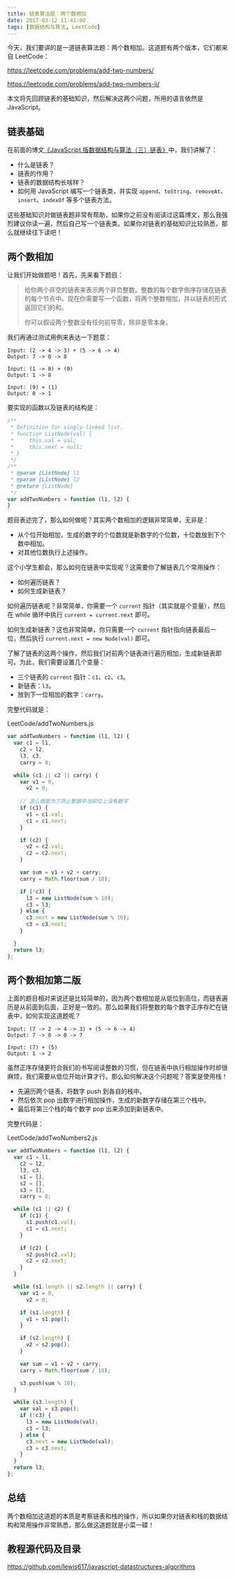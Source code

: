 ```yaml
---
title: 链表算法题：两个数相加
date: 2017-03-12 11:41:00
tags: [数据结构与算法, LeetCode]
---
```


今天，我们要讲的是一道链表算法题：两个数相加。这道题有两个版本，它们都来自 LeetCode：

https://leetcode.com/problems/add-two-numbers/

https://leetcode.com/problems/add-two-numbers-ii/

本文将先回顾链表的基础知识，然后解决这两个问题，所用的语言依然是 JavaScript。

<!--more-->

## 链表基础

在前面的博文[《JavaScript 版数据结构与算法（三）链表》](https://lewis617.github.io/2017/02/15/linked-list/)中，我们讲解了：

- 什么是链表？
- 链表的作用？
- 链表的数据结构长啥样？
- 如何用 JavaScript 编写一个链表类，并实现 `append`、`toString`、`removeAt`、`insert`、`indexOf` 等多个链表方法。

这些基础知识对做链表题非常有帮助，如果你之前没有阅读过这篇博文，那么我强烈建议你读一遍，然后自己写一个链表类。如果你对链表的基础知识比较熟悉，那么就继续往下读吧！

## 两个数相加

让我们开始做题吧！首先，先来看下题目：

> 给你两个非空的链表来表示两个非负整数。整数的每个数字倒序存储在链表的每个节点中。现在你需要写一个函数，将两个整数相加，并以链表的形式返回它们的和。
> 
> 你可以假设两个整数没有任何前导零，除非是零本身。

我们再通过测试用例来表达一下题意：

```
Input: (2 -> 4 -> 3) + (5 -> 6 -> 4)
Output: 7 -> 0 -> 8

Input: (1 -> 8) + (0)
Output: 1 -> 8

Input: (9) + (1)
Output: 0 -> 1
```

要实现的函数以及链表的结构是：

```js
/**
 * Definition for singly-linked list.
 * function ListNode(val) {
 *     this.val = val;
 *     this.next = null;
 * }
 */
/**
 * @param {ListNode} l1
 * @param {ListNode} l2
 * @return {ListNode}
 */
var addTwoNumbers = function (l1, l2) {
}
```

题目表述完了，那么如何做呢？其实两个数相加的逻辑非常简单，无非是：

- 从个位开始相加，生成的数字的个位数就是新数字的个位数，十位数放到下个数中相加。
- 对其他位数执行上述操作。

这个小学生都会，那么如何在链表中实现呢？这需要你了解链表几个常用操作：

- 如何遍历链表？
- 如何生成新链表？

如何遍历链表呢？非常简单，你需要一个 `current` 指针（其实就是个变量），然后在 while 循环中执行 `current = current.next` 即可。

如何生成新链表？这也非常简单，你只需要一个 `current` 指针指向链表最后一位，然后执行 `current.next = new Node(val)` 即可。

了解了链表的这两个操作，然后我们对前两个链表进行遍历相加，生成新链表即可。为此，我们需要设置几个变量：

- 三个链表的 `current` 指针：`c1`、`c2`、`c3`。
- 新链表：`l3`。
- 放到下一位相加的数字：`carry`。

完整代码就是：

LeetCode/addTwoNumbers.js

```js
var addTwoNumbers = function (l1, l2) {
  var c1 = l1,
    c2 = l2,
    l3, c3,
    carry = 0;

  while (c1 || c2 || carry) {
    var v1 = 0,
      v2 = 0;
    
    // 这么做是为了防止整数中当前位上没有数字
    if (c1) {
      v1 = c1.val;
      c1 = c1.next;
    }

    if (c2) {
      v2 = c2.val;
      c2 = c2.next;
    }

    var sum = v1 + v2 + carry;
    carry = Math.floor(sum / 10);

    if (!c3) {
      l3 = new ListNode(sum % 10);
      c3 = l3;
    } else {
      c3.next = new ListNode(sum % 10);
      c3 = c3.next;
    }

  }
  return l3;
};
```

## 两个数相加第二版

上面的题目相对来说还是比较简单的，因为两个数相加是从低位到高位，而链表遍历是从前面到后面，正好是一致的。那么如果我们将整数的每个数字正序存贮在链表中，如何实现这道题呢？

```
Input: (7 -> 2 -> 4 -> 3) + (5 -> 6 -> 4)
Output: 7 -> 8 -> 0 -> 7

Input: (7) + (5)
Output: 1 -> 2
```

虽然正序存储更符合我们的书写阅读整数的习惯，但在链表中执行相加操作时却很麻烦，我们需要从低位开始计算才行。那么如何解决这个问题呢？答案是使用栈！

- 先遍历两个链表，将数字 push 到各自的栈中。
- 然后依次 pop 出数字进行相加操作，生成的新数字存储在第三个栈中。
- 最后将第三个栈的每个数字 pop 出来添加到新链表中。

完整代码是：


LeetCode/addTwoNumbers2.js

```js
var addTwoNumbers = function (l1, l2) {
  var c1 = l1,
    c2 = l2,
    l3, c3,
    s1 = [],
    s2 = [],
    s3 = [],
    carry = 0;

  while (c1 || c2) {
    if (c1) {
      s1.push(c1.val);
      c1 = c1.next;
    }

    if (c2) {
      s2.push(c2.val);
      c2 = c2.next;
    }
  }

  while (s1.length || s2.length || carry) {
    var v1 = 0,
      v2 = 0;

    if (s1.length) {
      v1 = s1.pop();
    }

    if (s2.length) {
      v2 = s2.pop();
    }

    var sum = v1 + v2 + carry;
    carry = Math.floor(sum / 10);

    s3.push(sum % 10);
  }

  while (s3.length) {
    var val = s3.pop();
    if (!c3) {
      l3 = new ListNode(val);
      c3 = l3;
    } else {
      c3.next = new ListNode(val);
      c3 = c3.next;
    }
  }
  return l3;
};
```

## 总结

两个数相加这道题的本质是考察链表和栈的操作，所以如果你对链表和栈的数据结构和常用操作非常熟悉，那么做这道题就是小菜一碟！

## 教程源代码及目录

https://github.com/lewis617/javascript-datastructures-algorithms